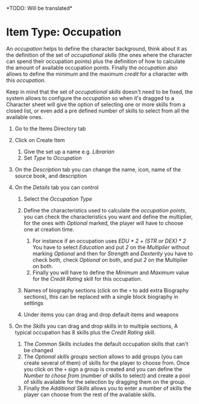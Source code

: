 <!--- This file is auto generated from module/manual/de/item_occupation.md -->*TODO: Will be translated*

# Item Type: Occupation

An _occupation_ helps to define the character background, think about it as the definition of the set of _occupational skills_ (the ones where the character can spend their occupation points) plus the definition of how to calculate the amount of available occupation points. Finally the _occupation_ also allows to define the minimum and the maximum _credit_ for a character with this _occupation_.

Keep in mind that the set of _occupational skills_ doesn't need to be fixed, the system allows to configure the _occupation_ so when it's dragged to a Character sheet will give the option of selecting one or more skills from a closed list, or even add a pre defined number of skills to select from all the available ones.

1. Go to the Items Directory tab
2. Click on Create Item

   1. Give the set up a name e.g. _Librarian_
   2. Set _Type_ to _Occupation_

3. On the _Description_ tab you can change the name, icon, name of the source book, and description
4. On the _Details_ tab you can control

   1. Select the _Occupation Type_
   2. Define the characteristics used to calculate the _occupation points_, you can check the characteristics you want and define the multiplier, for the ones with _Optional_ marked, the player will have to choose one at creation time.

      1. For instance if an occupation uses _EDU * 2 + (STR or DEX) * 2_ You have to select _Education_ and put _2_ on the _Multiplier_ without marking _Optional_ and then for _Strength_ and _Dexterity_ you have to check both, check _Optional_ on both, and put _2_ on the Multiplier on both.
      2. Finally you will have to define the _Minimum_ and _Maximum_ value for the _Credit Rating_ skill for this occupation.

   3. Names of biography sections (click on the `+` to add extra Biography sections), this can be replaced with a single block biography in settings
   4. Under items you can drag and drop default items and weapons

5. On the _Skills_ you can drag and drop skills in to multiple sections, A typical occupation has 8 skills plus the _Credit Rating_ skill.

   1. The _Common Skills_ includes the default occupation skills that can't be changed
   2. The _Optional skills groups_ section allows to add groups (you can create several of them) of skills for the player to choose from. Once you click on the `+` sign a group is created and you can define the _Number to chose from_ (number of skills to select) and create a pool of skills available for the selection by dragging them on the group.
   3. Finally the _Additional Skills_ allows you to enter a number of skills the player can choose from the rest of the available skills.
